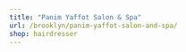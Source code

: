 ```yaml
---
title: "Panim Yaffot Salon & Spa"
url: /brooklyn/panim-yaffot-salon-and-spa/
shop: hairdresser
---
```

